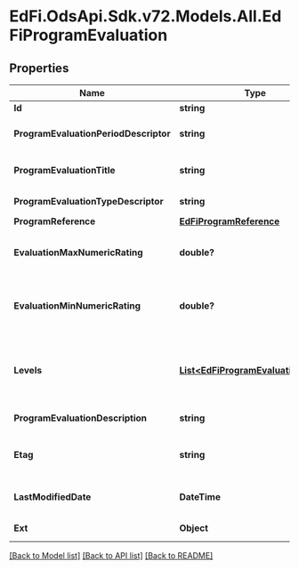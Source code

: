 # EdFi.OdsApi.Sdk.v72.Models.All.EdFiProgramEvaluation

## Properties

Name | Type | Description | Notes
------------ | ------------- | ------------- | -------------
**Id** | **string** |  | [optional] 
**ProgramEvaluationPeriodDescriptor** | **string** | The name of the period for the program evaluation. | 
**ProgramEvaluationTitle** | **string** | An assigned unique identifier for the student program evaluation. | 
**ProgramEvaluationTypeDescriptor** | **string** | The type of program evaluation conducted. | 
**ProgramReference** | [**EdFiProgramReference**](EdFiProgramReference.md) |  | 
**EvaluationMaxNumericRating** | **double?** | The maximum summary numerical rating or score for the program evaluation. | [optional] 
**EvaluationMinNumericRating** | **double?** | The minimum summary numerical rating or score for the program evaluation. If omitted, assumed to be 0.0 | [optional] 
**Levels** | [**List&lt;EdFiProgramEvaluationLevel&gt;**](EdFiProgramEvaluationLevel.md) | An unordered collection of programEvaluationLevels. The descriptive level(s) of ratings (cut scores) for the program evaluation. | [optional] 
**ProgramEvaluationDescription** | **string** | The long description of the program evaluation. | [optional] 
**Etag** | **string** | A unique system-generated value that identifies the version of the resource. | [optional] 
**LastModifiedDate** | **DateTime** | The date and time the resource was last modified. | [optional] 
**Ext** | **Object** | Extensions to the ProgramEvaluation entity. | [optional] 

[[Back to Model list]](../README.md#documentation-for-models) [[Back to API list]](../README.md#documentation-for-api-endpoints) [[Back to README]](../README.md)

